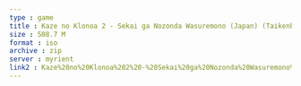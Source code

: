 ```yaml
---
type : game
title : Kaze no Klonoa 2 - Sekai ga Nozonda Wasuremono (Japan) (Taikenban)
size : 508.7 M
format : iso
archive : zip
server : myrient
link2 : Kaze%20no%20Klonoa%202%20-%20Sekai%20ga%20Nozonda%20Wasuremono%20%28Japan%29%20%28Taikenban%29
---
```

